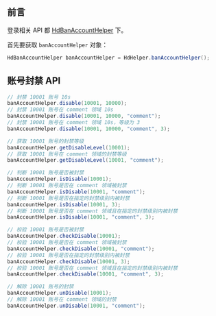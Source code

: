 ## 前言

登录相关 API 都 [HdBanAccountHelper](https://github.com/Kele-Bingtang/hd-security/tree/master/hd-security-core/src/main/java/cn/youngkbt/hdsecurity/hd/HdBanAccountHelper.java) 下。

首先要获取 `banAccountHelper` 对象：

```java
HdBanAccountHelper banAccountHelper = HdHelper.banAccountHelper();
```

## 账号封禁 API

```java
// 封禁 10001 账号 10s
banAccountHelper.disable(10001, 10000);
// 封禁 10001 账号在 comment 领域 10s
banAccountHelper.disable(10001, 10000, "comment");
// 封禁 10001 账号在 comment 领域 10s，等级为 3
banAccountHelper.disable(10001, 10000, "comment", 3);

// 获取 10001 账号的封禁等级
banAccountHelper.getDisableLevel(10001);
// 获取 10001 账号在 comment 领域的封禁等级
banAccountHelper.getDisableLevel(10001, "comment");

// 判断 10001 账号是否被封禁
banAccountHelper.isDisable(10001);
// 判断 10001 账号是否在 comment 领域被封禁
banAccountHelper.isDisable(10001, "comment");
// 判断 10001 账号是否在指定的封禁级别内被封禁
banAccountHelper.isDisable(10001, 3);
// 判断 10001 账号是否在 comment 领域且在指定的封禁级别内被封禁
banAccountHelper.isDisable(10001, "comment", 3);

// 校验 10001 账号是否被封禁
banAccountHelper.checkDisable(10001);
// 校验 10001 账号是否在 comment 领域被封禁
banAccountHelper.checkDisable(10001, "comment");
// 校验 10001 账号是否在指定的封禁级别内被封禁
banAccountHelper.checkDisable(10001, 3);
// 校验 10001 账号是否在 comment 领域且在指定的封禁级别内被封禁
banAccountHelper.checkDisable(10001, "comment", 3);

// 解除 10001 账号的封禁
banAccountHelper.unDisable(10001);
// 解除 10001 账号在 comment 领域的封禁
banAccountHelper.unDisable(10001, "comment");
```
